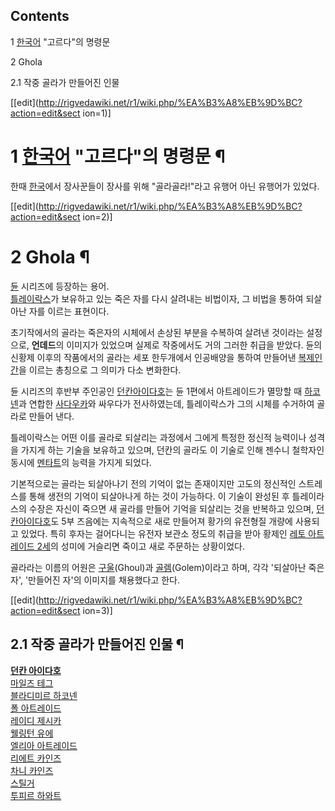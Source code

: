 ## Contents

    

1 [한국어](%ED%95%9C%EA%B5%AD%EC%96%B4.md) "고르다"의 명령문

2 Ghola

    

2.1 작중 골라가 만들어진 인물

[[edit](http://rigvedawiki.net/r1/wiki.php/%EA%B3%A8%EB%9D%BC?action=edit&sect
ion=1)]

# 1 [한국어](%ED%95%9C%EA%B5%AD%EC%96%B4.md) "고르다"의 명령문 ¶

한때 [한국](%ED%95%9C%EA%B5%AD.md)에서 장사꾼들이 장사를 위해 "골라골라!"라고 유행어 아닌 유행어가 있었다.

[[edit](http://rigvedawiki.net/r1/wiki.php/%EA%B3%A8%EB%9D%BC?action=edit&sect
ion=2)]

# 2 Ghola ¶

  

[듄](%EB%93%84.md) 시리즈에 등장하는 용어.  
[틀레이락스](%ED%8B%80%EB%A0%88%EC%9D%B4%EB%9D%BD%EC%8A%A4.md)가 보유하고 있는 죽은 자를 다시
살려내는 비법이자, 그 비법을 통하여 되살아난 자를 이르는 표현이다.

  

초기작에서의 골라는 죽은자의 시체에서 손상된 부분을 수복하여 살려낸 것이라는 설정으로, **언데드**의 이미지가 있었으며 실제로 작중에서도
거의 그러한 취급을 받았다. 듄의 신황제 이후의 작품에서의 골라는 세포 한두개에서 인공배양을 통하여 만들어낸
[복제인간](%EB%B3%B5%EC%A0%9C%EC%9D%B8%EA%B0%84.md)을 이르는 총칭으로 그 의미가 다소 변화한다.

  

듄 시리즈의 후반부 주인공인 [던칸아이다호](%EB%8D%98%EC%B9%B8%20%EC%95%84%EC%9D%B4%EB%8B%A4%ED%98%B8.md)는 듄 1편에서
아트레이드가 멸망할 때 [하코넨](%ED%95%98%EC%BD%94%EB%84%A8.md)과 연합한
[사다우카](%EC%82%AC%EB%8B%A4%EC%9A%B0%EC%B9%B4.md)와 싸우다가 전사하였는데, 틀레이락스가 그의 시체를
수거하여 골라로 만들어 낸다.

  

틀레이락스는 어떤 이를 골라로 되살리는 과정에서 그에게 특정한 정신적 능력이나 성격을 가지게 하는 기술을 보유하고 있으며, 던칸의 골라도 이
기술로 인해 젠수니 철학자인 동시에 [멘타트](%EB%A9%98%ED%83%80%ED%8A%B8.md)의 능력을 가지게 되었다.

  

기본적으로는 골라는 되살아나기 전의 기억이 없는 존재이지만 고도의 정신적인 스트레스를 통해 생전의 기억이 되살아나게 하는 것이 가능하다. 이
기술이 완성된 후 틀레이라스의 수장은 자신이 죽으면 새 골라를 만들어 기억을 되살리는 것을 반복하고 있으며, [던칸아이다호](%EB%8D%98%EC%B9%B8%20%EC%95%84%EC%9D%B4%EB%8B%A4%ED%98%B8.md)도 5부
즈음에는 지속적으로 새로 만들어져 황가의 유전형질 개량에 사용되고 있었다. 특히 후자는 걸어다니는 유전자 보관소 정도의 취급을 받아 황제인
[레토 아트레이드 2세](%EB%A0%88%ED%86%A0%20%EC%95%84%ED%8A%B8%EB%A0%88%EC%9D%B4%EB%93%9C%202%EC%84%B8.md)의 성미에 거슬리면 죽이고 새로 주문하는 상황이었다.

  

골라라는 이름의 어원은 [구울](%EA%B5%AC%EC%9A%B8.md)(Ghoul)과
[골렘](%EA%B3%A8%EB%A0%98.md)(Golem)이라고 하며, 각각 '되살아난 죽은 자', '만들어진 자'의 이미지를
채용했다고 한다.

[[edit](http://rigvedawiki.net/r1/wiki.php/%EA%B3%A8%EB%9D%BC?action=edit&sect
ion=3)]

## 2.1 작중 골라가 만들어진 인물 ¶

**[던칸 아이다호](%EB%8D%98%EC%B9%B8%20%EC%95%84%EC%9D%B4%EB%8B%A4%ED%98%B8.md)**  
[마일즈 테그](%EB%A7%88%EC%9D%BC%EC%A6%88%20%ED%85%8C%EA%B7%B8.md)  
[블라디미르 하코넨](%EB%B8%94%EB%9D%BC%EB%94%94%EB%AF%B8%EB%A5%B4%20%ED%95%98%EC%BD%94%EB%84%A8.md)  
[폴 아트레이드](%ED%8F%B4%20%EC%95%84%ED%8A%B8%EB%A0%88%EC%9D%B4%EB%93%9C.md)  
[레이디 제시카](%EB%A0%88%EC%9D%B4%EB%94%94%20%EC%A0%9C%EC%8B%9C%EC%B9%B4.md)  
[웰링턴 유에](%EC%9B%B0%EB%A7%81%ED%84%B4%20%EC%9C%A0%EC%97%90.md)  
[엘리아 아트레이드](%EC%97%98%EB%A6%AC%EC%95%84%20%EC%95%84%ED%8A%B8%EB%A0%88%EC%9D%B4%EB%93%9C.md)  
[리에트 카인즈](%EB%A6%AC%EC%97%90%ED%8A%B8%20%EC%B9%B4%EC%9D%B8%EC%A6%88.md)  
[차니 카인즈](%EC%B0%A8%EB%8B%88%20%EC%B9%B4%EC%9D%B8%EC%A6%88.md)  
[스틸거](%EC%8A%A4%ED%8B%B8%EA%B1%B0.md)  
[투피르 하와트](%ED%88%AC%ED%94%BC%EB%A5%B4%20%ED%95%98%EC%99%80%ED%8A%B8.md)

